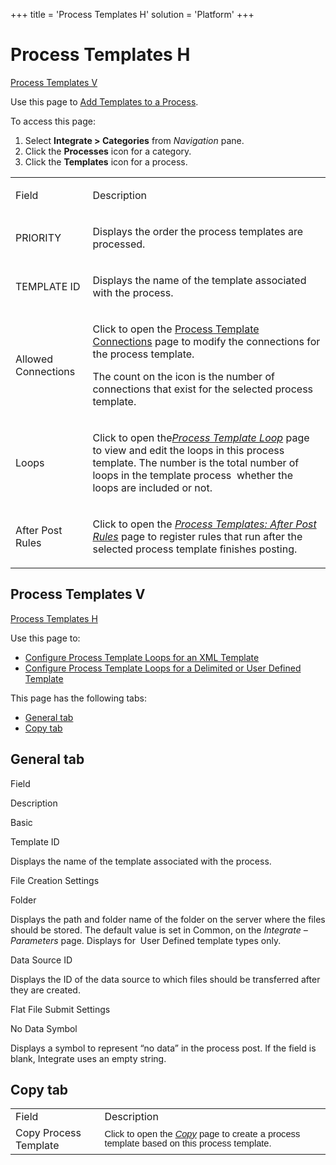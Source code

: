 +++
title = 'Process Templates H'
solution = 'Platform'
+++

# Process Templates H

[Process Templates V](#Process_Templates_V)

<div class="use">

Use this page to [Add Templates to a
Process](../Use_Cases/Add_Templates_to_a_Process.htm).

</div>

To access this page:

1.  Select <span style="font-weight: bold;">Integrate \>
    </span>**Categories** from *Navigation* pane.
2.  Click the **Processes** icon for a category.
3.  Click the **Templates** icon for a process.

<table>
<tbody>
<tr class="odd">
<td><p>Field</p></td>
<td><p>Description</p></td>
</tr>
<tr class="even">
<td><p>PRIORITY</p></td>
<td><p>Displays the order the process templates are processed.</p></td>
</tr>
<tr class="odd">
<td><p>TEMPLATE ID</p></td>
<td><p>Displays the name of the template associated with the process.</p></td>
</tr>
<tr class="even">
<td><p>Allowed Connections</p></td>
<td><p>Click to open the <a href="Process_Template_Connections.htm">Process Template Connections</a> page to modify the connections for the process template.</p>
<p>The count on the icon is the number of connections that exist for the selected process template.</p></td>
</tr>
<tr class="odd">
<td><p>Loops</p></td>
<td><p>Click to open the<a href="Process_Template_Loop.htm"><em>Process Template Loop</em></a> page to view and edit the loops in this process template. The number is the total number of loops in the template process  whether the loops are included or not.</p></td>
</tr>
<tr class="even">
<td><p>After Post Rules</p></td>
<td><p>Click to open the <span style="font-style: italic;"><a href="../../../Master_Data_Mgmt/dspConduct/Page_Desc/Process_Templates_After_Post_Rules_H.htm">Process Templates: After Post Rules</a></span> page to register rules that run after the selected process template finishes posting.</p></td>
</tr>
</tbody>
</table>

## <span id="Process_Templates_V"></span>Process Templates V

[Process Templates H](Process_Templates_H.htm)

<div class="use">

Use this page to:

  - [Configure Process Template Loops for an XML
    Template](../Use_Cases/ConfigureProcessTemplateLoopsXML.htm)
  - [Configure Process Template Loops for a Delimited or User Defined
    Template](../Use_Cases/ConfigureProcessTemplateLoopsDelimited.htm)

</div>

This page has the following tabs:

  - [General tab](#General_Tab)
  - [Copy tab](#Copy_Tab)

## <span id="General_Tab"></span>General tab

Field

Description

Basic

Template ID

Displays the name of the template associated with the process.

File Creation Settings

Folder

Displays the path and folder name of the folder on the server where the
files should be stored. The default value is set in Common, on the
*Integrate – Parameters* page. Displays for  User Defined template types
only.

Data Source ID

Displays the ID of the data source to which files should be transferred
after they are created.

Flat File Submit Settings

No Data Symbol

Displays a symbol to represent “no data” in the process post. If the
field is blank, Integrate uses an empty
string.

## <span id="Copy_Tab"></span>Copy tab

|                       |                                                                                                                                                                                                                                                                                                                                                                                                          |
| --------------------- | -------------------------------------------------------------------------------------------------------------------------------------------------------------------------------------------------------------------------------------------------------------------------------------------------------------------------------------------------------------------------------------------------------- |
| Field                 | Description                                                                                                                                                                                                                                                                                                                                                                                              |
| Copy Process Template | <span style="font-size: 11.0pt;line-height: 107%;font-family: Calibri, sans-serif;">Click to open the </span><span style="font-size: 11.0pt;line-height: 107%;font-family: Calibri, sans-serif;font-style: italic;">[Copy](Copy.htm)</span><span style="font-size: 11.0pt;line-height: 107%;font-family: Calibri, sans-serif;"> page to create a process template based on this process template.</span> |
